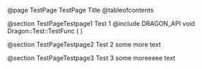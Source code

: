 @page TestPage TestPage Title
@tableofcontents

@section TestPageTestpage1 Test 1
@include DRAGON_API void Dragon::Test::TestFunc	(		)	


@section TestPageTestpage2 Test 2
some more text

@section TestPageTestpage3 Test 3
some moreeeee text
